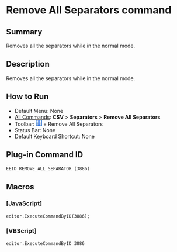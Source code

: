 # Remove All Separators command

## Summary

Removes all the separators while in the normal mode.

## Description

Removes all the separators while in the normal mode.

## How to Run

- Default Menu: None
- [All Commands](../tools/all_commands): **CSV** > **Separators** \> **Remove All Separators**
- Toolbar: ![](../../images/columns_separators.png) \+ Remove All Separators
- Status Bar: None
- Default Keyboard Shortcut: None

## Plug-in Command ID

```
EEID_REMOVE_ALL_SEPARATOR (3886)
```

## Macros

### \[JavaScript\]

```
editor.ExecuteCommandByID(3886);
```

### \[VBScript\]

```
editor.ExecuteCommandByID 3886
```
